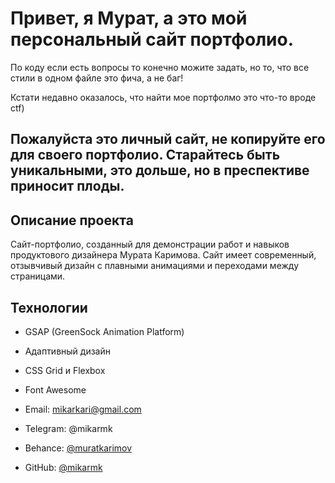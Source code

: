 # Привет, я Мурат, а это мой персональный сайт портфолио. 

По коду если есть вопросы то конечно можите задать, но то, что все стили в одном файле это фича, а не баг!

Кстати недавно оказалось, что найти мое портфолмо это что-то вроде ctf)



## Пожалуйста это личный сайт, не копируйте его для своего портфолио. Старайтесь быть уникальными, это дольше, но в преспективе приносит плоды.

## Описание проекта

Сайт-портфолио, созданный для демонстрации работ и навыков продуктового дизайнера Мурата Каримова. Сайт имеет современный, отзывчивый дизайн с плавными анимациями и переходами между страницами.

## Технологии

- GSAP (GreenSock Animation Platform)
- Адаптивный дизайн
- CSS Grid и Flexbox
- Font Awesome

- Email: mikarkari@gmail.com
- Telegram: @mikarmk
- Behance: [@muratkarimov](https://www.behance.net/muratkarimov)
- GitHub: [@mikarmk](https://github.com/mikarmk)
